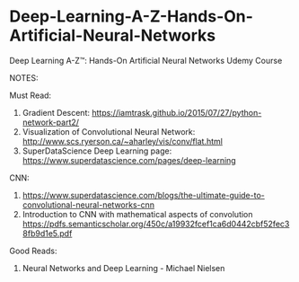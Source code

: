 # Deep-Learning-A-Z-Hands-On-Artificial-Neural-Networks
Deep Learning A-Z™: Hands-On Artificial Neural Networks Udemy Course


NOTES:

Must Read:
  1. Gradient Descent: https://iamtrask.github.io/2015/07/27/python-network-part2/
  2. Visualization of Convolutional Neural Network: http://www.scs.ryerson.ca/~aharley/vis/conv/flat.html
  3. SuperDataScience Deep Learning page: https://www.superdatascience.com/pages/deep-learning
  
CNN:
  1. https://www.superdatascience.com/blogs/the-ultimate-guide-to-convolutional-neural-networks-cnn
  2. Introduction to CNN with mathematical aspects of convolution https://pdfs.semanticscholar.org/450c/a19932fcef1ca6d0442cbf52fec38fb9d1e5.pdf

Good Reads:
  1. Neural Networks and Deep Learning - Michael Nielsen
